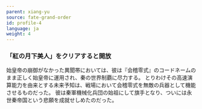 ```yaml
---
parent: xiang-yu
source: fate-grand-order
id: profile-4
language: ja
weight: 4
---
```


### 「紅の月下美人」をクリアすると開放

始皇帝の崩御がなかった異聞帯においては、彼は『会稽零式』のコードネームのまま正しく始皇帝に運用され、秦の世界制覇に尽力する。
とりわけその高速演算能力を由来とする未来予知は、戦場において会稽零式を無敵の兵器として機能させるものだった。
彼は秦軍機械化兵団の始祖にして旗手となり、ついには永世秦帝国という悲願を成就せしめたのだった。
